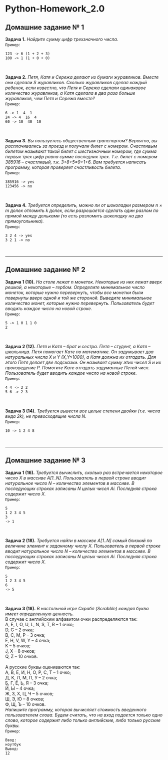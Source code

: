 # **Python-Homework_2.0**
## Домашние задание № 1
**Задача 1.** *Найдите сумму цифр трехзначного числа.* <br>
`Пример`:
```
123 -> 6 (1 + 2 + 3)
100 -> 1 (1 + 0 + 0)
```
<br>

**Задача 2.** *Петя, Катя и Сережа делают из бумаги журавликов. Вместе они сделали S журавликов. Сколько журавликов сделал каждый ребенок, если известно, что Петя и Сережа сделали одинаковое количество журавликов, а Катя сделала в два раза больше журавликов, чем Петя и Сережа вместе?* <br>
`Пример`:
```
6 -> 1  4  1
24 -> 4  16  4
60 -> 10  40  10
```
<br>

**Задача 3.** *Вы пользуетесь общественным транспортом? Вероятно, вы расплачивались за проезд и получали билет с номером. Счастливым билетом называют такой билет с шестизначным номером, где сумма первых трех цифр равна сумме последних трех. Т.е. билет с номером 385916 – счастливый, т.к. 3+8+5=9+1+6. Вам требуется написать программу, которая проверяет счастливость билета.* <br>
`Пример`:
```
385916 -> yes
123456 -> no
```
<br>

**Задача 4.** *Требуется определить, можно ли от шоколадки размером n × m долек отломить k долек, если разрешается сделать один разлом по прямой между дольками (то есть разломить шоколадку на два прямоугольника).* <br>
`Пример`:
```
3 2 4 -> yes
3 2 1 -> no
```
<br>

* * *

## Домашние задание № 2
**Задача 1 (10).** *На столе лежат n монеток. Некоторые из них лежат вверх решкой, а некоторые – гербом. Определите минимальное число монеток, которые нужно перевернуть, чтобы все монетки были повернуты вверх одной и той же стороной. Выведите минимальное количество монет, которые нужно перевернуть. Пользователь будет вводить каждое число на новой строке.* <br>
`Пример`:
```
5 -> 1 0 1 1 0
2
```
<br>

**Задача 2 (12).** *Петя и Катя – брат и сестра. Петя – студент, а Катя – школьница. Петя помогает Кате по математике. Он задумывает два натуральных числа X и Y (X,Y≤1000), а Катя должна их отгадать. Для этого Петя делает две подсказки. Он называет сумму этих чисел S и их произведение P. Помогите Кате отгадать задуманные Петей числ. Пользователь будет вводить каждое число на новой строке.* <br>
`Пример`:
```
4 4 -> 2 2
5 6 -> 2 3
```
<br>

**Задача 3 (14).** *Требуется вывести все целые степени двойки (т.е. числа вида 2k), не превосходящие числа N.* <br>
`Пример`:
```
10 -> 1 2 4 8
```
<br>

* * *

## Домашние задание № 3
**Задача 1 (16).** *Требуется вычислить, сколько раз встречается некоторое число X в массиве A[1..N]. Пользователь в первой строке вводит натуральное число N – количество элементов в массиве. В последующих строках записаны N целых чисел Ai. Последняя строка содержит число X.* <br>
`Пример`:
```
5
1 2 3 4 5
3
-> 1
```
<br>

**Задача 2 (18).** *Требуется найти в массиве A[1..N] самый близкий по величине элемент к заданному числу X. Пользователь в первой строке вводит натуральное число N – количество элементов в массиве. В последующих строках записаны N целых чисел Ai. Последняя строка содержит число X.* <br>
`Пример`:
```
5
1 2 3 4 5
6
-> 5
```
<br>

**Задача 3 (18).** *В настольной игре Скрабл (Scrabble) каждая буква имеет определенную ценность.* <br>В случае с английским алфавитом очки распределяются так: <br>
A, E, I, O, U, L, N, S, T, R – 1 очко;<br>
D, G – 2 очка;<br>
B, C, M, P – 3 очка;<br>
F, H, V, W, Y – 4 очка;<br>
K – 5 очков;<br>
J, X – 8 очков;<br>
Q, Z – 10 очков.<br><br>
А русские буквы оцениваются так:<br>
А, В, Е, И, Н, О, Р, С, Т – 1 очко;<br>
Д, К, Л, М, П, У – 2 очка;<br>
Б, Г, Ё, Ь, Я – 3 очка;<br>
Й, Ы – 4 очка;<br>
Ж, З, Х, Ц, Ч – 5 очков;<br>
Ш, Э, Ю – 8 очков;<br>
Ф, Щ, Ъ – 10 очков.<br>
*Напишите программу, которая вычисляет стоимость введенного пользователем слова. Будем считать, что на вход подается только одно слово, которое содержит либо только английские, либо только русские буквы.* <br>
`Пример`:
```
Ввод:
ноутбук
Вывод:
12
```
<br>

